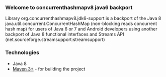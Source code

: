 ### Welcome to concurrenthashmapv8 java6 backport

Library org.concurrenthashmapv8.jdk6-support is a backport of the Java 8 java.util.concurrent.ConcurrentHashMap (non-blocking reads concurrent hash map) for users of Java 6 or 7 and Android developers using another backport of Java 8 functional interfaces and Streams API (net.sourceforge.streamsupport:streamsupport) 

### Technologies

* Java 8
* [Maven 3+](http://maven.apache.org) - for building the project
